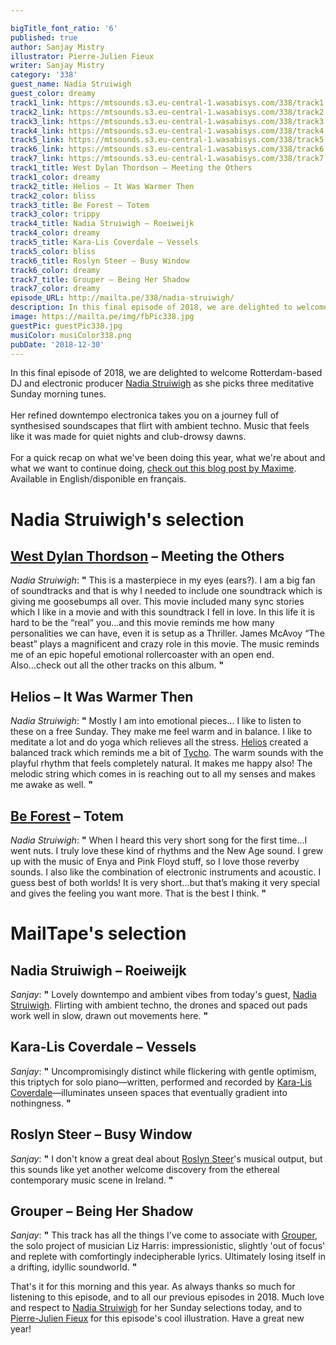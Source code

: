 ```yaml
---

bigTitle_font_ratio: '6'
published: true
author: Sanjay Mistry
illustrator: Pierre-Julien Fieux
writer: Sanjay Mistry
category: '338'
guest_name: Nadia Struiwigh
guest_color: dreamy
track1_link: https://mtsounds.s3.eu-central-1.wasabisys.com/338/track1.mp3
track2_link: https://mtsounds.s3.eu-central-1.wasabisys.com/338/track2.mp3
track3_link: https://mtsounds.s3.eu-central-1.wasabisys.com/338/track3.mp3
track4_link: https://mtsounds.s3.eu-central-1.wasabisys.com/338/track4.mp3
track5_link: https://mtsounds.s3.eu-central-1.wasabisys.com/338/track5.mp3
track6_link: https://mtsounds.s3.eu-central-1.wasabisys.com/338/track6.mp3
track7_link: https://mtsounds.s3.eu-central-1.wasabisys.com/338/track7.mp3
track1_title: West Dylan Thordson – Meeting the Others
track1_color: dreamy
track2_title: Helios – It Was Warmer Then
track2_color: bliss
track3_title: Be Forest – Totem
track3_color: trippy
track4_title: Nadia Struiwigh – Roeiweijk
track4_color: dreamy
track5_title: Kara-Lis Coverdale – Vessels
track5_color: bliss
track6_title: Roslyn Steer – Busy Window
track6_color: dreamy
track7_title: Grouper – Being Her Shadow
track7_color: dreamy
episode_URL: http://mailta.pe/338/nadia-struiwigh/
description: In this final episode of 2018, we are delighted to welcome Rotterdam-based DJ and electronic producer Nadia Struiwigh as she picks three meditative Sunday morning tunes.
image: https://mailta.pe/img/fbPic338.jpg
guestPic: guestPic338.jpg
musiColor: musiColor338.png
pubDate: '2018-12-30'
---
```

In this final episode of 2018, we are delighted to welcome Rotterdam-based DJ and electronic producer [Nadia Struiwigh](https://www.nadiastruiwigh.com/) as she picks three meditative Sunday morning tunes.
<br><br>
Her refined downtempo electronica takes you on a journey full of synthesised soundscapes that flirt with ambient techno. Music that feels like it was made for quiet nights and club-drowsy dawns.
<br><br>
For a quick recap on what we've been doing this year, what we're about and what we want to continue doing, [check out this blog post by Maxime](https://write.as/mailtape/). Available in English/disponible en français.


# Nadia Struiwigh's selection

## [West Dylan Thordson](https://en.wikipedia.org/wiki/West_Dylan_Thordson) – Meeting the Others
_Nadia Struiwigh_: **"** This is a masterpiece in my eyes (ears?). I am a big fan of soundtracks and that is why I needed to include one soundtrack which is giving me goosebumps all over. This movie included many sync stories which I like in a movie and with this soundtrack I fell in love. In this life it is hard to be the “real” you...and this movie reminds me how many personalities we can have, even it is setup as a Thriller. James McAvoy “The beast” plays a magnificent and crazy role in this movie. The music reminds me of an epic hopeful emotional rollercoaster with an open end. Also...check out all the other tracks on this album. **"** 

## Helios – It Was Warmer Then
_Nadia Struiwigh_: **"** Mostly I am into emotional pieces... I like to listen to these on a free Sunday. They make me feel warm and in balance. I like to meditate a lot and do yoga which relieves all the stress. [Helios](https://www.unseen-music.com/) created a balanced track which reminds me a bit of [Tycho](http://tychomusic.com/). The warm sounds with the playful rhythm that feels completely natural. It makes me happy also! The melodic string which comes in is reaching out to all my senses and makes me awake as well. **"** 

## [Be Forest](https://beforest.bandcamp.com/) – Totem
_Nadia Struiwigh_: **"** When I heard this very short song for the first time...I went nuts. I truly love these kind of rhythms and the New Age sound. I grew up with the music of Enya and Pink Floyd stuff, so I love those reverby sounds. I also like the combination of electronic instruments and acoustic. I guess best of both worlds! It is very short...but that’s making it very special and gives the feeling you want more. That is the best I think. **"** 


# MailTape's selection

## Nadia Struiwigh – Roeiweijk
_Sanjay_: **"** Lovely downtempo and ambient vibes from today's guest, [Nadia Struiwigh](https://www.nadiastruiwigh.com/). Flirting with ambient techno, the drones and spaced out pads work well in slow, drawn out movements here. **"** 

## Kara-Lis Coverdale – Vessels
_Sanjay_: **"** Uncompromisingly distinct while flickering with gentle optimism, this triptych for solo piano—written, performed and recorded by [Kara-Lis Coverdale](https://soundcloud.com/klissay)—illuminates unseen spaces that eventually gradient into nothingness. **"** 

## Roslyn Steer – Busy Window
_Sanjay_: **"** I don't know a great deal about [Roslyn Steer](https://soundcloud.com/ros-steer)'s musical output, but this sounds like yet another welcome discovery from the ethereal contemporary music scene in Ireland. **"** 

## Grouper – Being Her Shadow
_Sanjay_: **"** This track has all the things I've come to associate with [Grouper](http://www.repeatingpattern.com/), the solo project of musician Liz Harris: impressionistic, slightly 'out of focus' and replete with comfortingly indecipherable lyrics. Ultimately losing itself in a drifting, idyllic soundworld. **"** 


That's it for this morning and this year. As always thanks so much for listening to this episode, and to all our previous episodes in 2018. Much love and respect to [Nadia Struiwigh](https://www.nadiastruiwigh.com/) for her Sunday selections today, and to [Pierre-Julien Fieux](https://pierrejulienfieux.com/) for this episode's cool illustration. Have a great new year!
